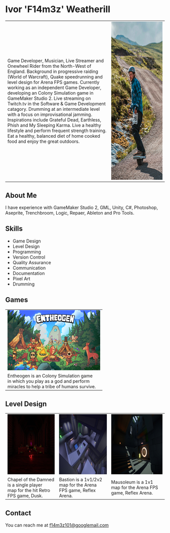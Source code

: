 # Ivor 'F14m3z' Weatherill
<table style="width:100%">
  <tr>
    <td style="width:65%">Game Developer, Musician, Live Streamer and Onewheel Rider from the North-West of England. Background in progressive raiding (World of Warcraft), Quake speedrunning and level design for Arena FPS games. Currently working as an independent Game Developer, developing an Colony Simulation game in GameMaker Studio 2. Live streaming on Twitch.tv in the Software & Game Development catagory. Drumming at an intermediate level with a focus on improvisational jamming. Inspirations include Grateful Dead, Earthless, Phish and My Sleeping Karma. Live a healthy lifestyle and perform frequent strength training. Eat a healthy, balanced diet of home cooked food and enjoy the great outdoors.</td>
    <td align="center"><img src="images/f14m3z.png" alt="Me on a Onewheel!" width=300px height=500px ></td>
  </tr> 
</table>

## About Me
I have experience with GameMaker Studio 2, GML, Unity, C#, Photoshop, Aseprite, Trenchbroom, Logic, Repaer, Ableton and Pro Tools.

## Skills
- Game Design
- Level Design
- Programming
- Version Control
- Quality Assurance
- Communication
- Documentation
- Pixel Art
- Drumming

## Games
<table>
  <tr>
    <td><a href="https://ko-fi.com/entheogen"><img src="images/Entheogen_KeyArt_Tiny.png" alt="Entheogen" width=293px height=190px ></a></td>
  </tr>
  <tr>
    <td>Entheogen is an Colony Simulation game<br/>in which you play as a god and perform<br/>miracles to help a tribe of humans survive.</td>
  </tr>
</table>

## Level Design
<table>
  <tr>
    <td><a href="https://steamcommunity.com/sharedfiles/filedetails/?id=3111704209"><img src="images/CotD_Thumbnail.png" alt="Chapel of th Damned" width=293px height=190px ></a></td>
    <td><a href="https://steamcommunity.com/sharedfiles/filedetails/?id=670721026"><img src="images/Bastion_Thumbnail.png" alt="Bastion" width=293px height=190px ></a></td>
    <td><a href="https://steamcommunity.com/sharedfiles/filedetails/?id=620641838"><img src="images/Mausoleum_Thumbnail.png" alt="Mausoleum" width=293px height=190px ></a></td>
  </tr>
  <tr>
    <td>Chapel of the Damned is a single player<br/>map for the hit Retro FPS game, Dusk.</td>
    <td>Bastion is a 1v1/2v2 map for the Arena<br/>FPS game, Reflex Arena.</td>
    <td>Mausoleum is a 1v1 map for the Arena FPS<br/>game, Reflex Arena.</td>
  </tr>
</table>

## Contact
You can reach me at f14m3z101@googlemail.com
